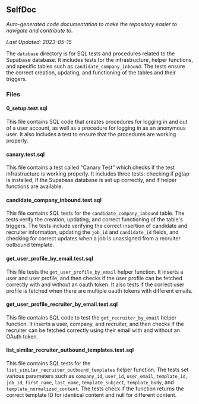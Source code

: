 <!--- START SELFDOC --->
## SelfDoc
_Auto-generated code documentation to make the repository easier to navigate and contribute to._

_Last Updated: 2023-05-15_

The `database` directory is for SQL tests and procedures related to the Supabase database. It includes tests for the infrastructure, helper functions, and specific tables such as `candidate_company_inbound`. The tests ensure the correct creation, updating, and functioning of the tables and their triggers.

### Files
#### 0_setup.test.sql
This file contains SQL code that creates procedures for logging in and out of a user account, as well as a procedure for logging in as an anonymous user. It also includes a test to ensure that the procedures are working properly.

#### canary.test.sql
This file contains a test called "Canary Test" which checks if the test infrastructure is working properly. It includes three tests: checking if pgtap is installed, if the Supabase database is set up correctly, and if helper functions are available.

#### candidate_company_inbound.test.sql
This file contains SQL tests for the `candidate_company_inbound` table. The tests verify the creation, updating, and correct functioning of the table's triggers. The tests include verifying the correct insertion of candidate and recruiter information, updating the `job_id` and `candidate_id` fields, and checking for correct updates when a job is unassigned from a recruiter outbound template.

#### get_user_profile_by_email.test.sql
This file tests the `get_user_profile_by_email` helper function. It inserts a user and user profile, and then checks if the user profile can be fetched correctly with and without an oauth token. It also tests if the correct user profile is fetched when there are multiple oauth tokens with different emails.

#### get_user_profile_recruiter_by_email.test.sql
This file contains SQL code to test the `get_recruiter_by_email` helper function. It inserts a user, company, and recruiter, and then checks if the recruiter can be fetched correctly using their email with and without an OAuth token.

#### list_similar_recruiter_outbound_templates.test.sql
This file contains SQL tests for the `list_similar_recruiter_outbound_templates` helper function. The tests set various parameters such as `company_id`, `user_id`, `user_email`, `template_id`, `job_id`, `first_name`, `last_name`, `template_subject`, `template_body`, and `template_normalized_content`. The tests check if the function returns the correct template ID for identical content and null for different content.

<!--- END SELFDOC --->